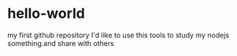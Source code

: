 # hello-world
my first github repository
I'd like to use this tools to study my nodejs something.and share with others

